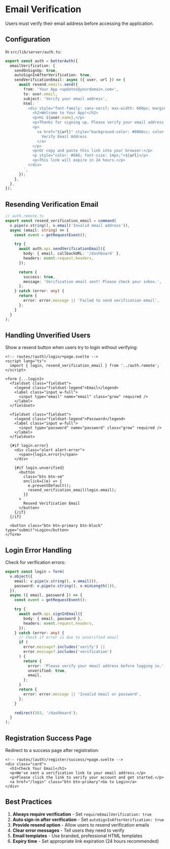 # Email Verification

Users must verify their email address before accessing the application.

## Configuration

In `src/lib/server/auth.ts`:

```typescript
export const auth = betterAuth({
  emailVerification: {
    sendOnSignUp: true,
    autoSignInAfterVerification: true,
    sendVerificationEmail: async ({ user, url }) => {
      await resend.emails.send({
        from: 'Your App <updates@yourdomain.com>',
        to: user.email,
        subject: 'Verify your email address',
        html: `
          <div style="font-family: sans-serif; max-width: 600px; margin: 0 auto;">
            <h2>Welcome to Your App!</h2>
            <p>Hi ${user.name},</p>
            <p>Thanks for signing up. Please verify your email address to get started.</p>
            <p>
              <a href="${url}" style="background-color: #0066cc; color: white; padding: 12px 24px; text-decoration: none; border-radius: 4px; display: inline-block;">
                Verify Email Address
              </a>
            </p>
            <p>Or copy and paste this link into your browser:</p>
            <p style="color: #666; font-size: 14px;">${url}</p>
            <p>This link will expire in 24 hours.</p>
          </div>
        `,
      });
    },
  },
});
```

## Resending Verification Email

```typescript
// auth.remote.ts
export const resend_verification_email = command(
  v.pipe(v.string(), v.email('Invalid email address')),
  async (email: string) => {
    const event = getRequestEvent();

    try {
      await auth.api.sendVerificationEmail({
        body: { email, callbackURL: '/dashboard' },
        headers: event.request.headers,
      });

      return {
        success: true,
        message: 'Verification email sent! Please check your inbox.',
      };
    } catch (error: any) {
      return {
        error: error.message || 'Failed to send verification email',
      };
    }
  }
);
```

## Handling Unverified Users

Show a resend button when users try to login without verifying:

```svelte
<!-- routes/(auth)/login/+page.svelte -->
<script lang="ts">
  import { login, resend_verification_email } from '../auth.remote';
</script>

<form {...login}>
  <fieldset class="fieldset">
    <legend class="fieldset-legend">Email</legend>
    <label class="input w-full">
      <input type="email" name="email" class="grow" required />
    </label>
  </fieldset>

  <fieldset class="fieldset">
    <legend class="fieldset-legend">Password</legend>
    <label class="input w-full">
      <input type="password" name="password" class="grow" required />
    </label>
  </fieldset>

  {#if login.error}
    <div class="alert alert-error">
      <span>{login.error}</span>
    </div>

    {#if login.unverified}
      <button
        class="btn btn-sm"
        onclick={(e) => {
          e.preventDefault();
          resend_verification_email(login.email);
        }}
      >
        Resend Verification Email
      </button>
    {/if}
  {/if}

  <button class="btn btn-primary btn-block" type="submit">Login</button>
</form>
```

## Login Error Handling

Check for verification errors:

```typescript
export const login = form(
  v.object({
    email: v.pipe(v.string(), v.email()),
    password: v.pipe(v.string(), v.minLength(1)),
  }),
  async ({ email, password }) => {
    const event = getRequestEvent();

    try {
      await auth.api.signInEmail({
        body: { email, password },
        headers: event.request.headers,
      });
    } catch (error: any) {
      // Check if error is due to unverified email
      if (
        error.message?.includes('verify') ||
        error.message?.includes('verification')
      ) {
        return {
          error: 'Please verify your email address before logging in.',
          unverified: true,
          email,
        };
      }
      return {
        error: error.message || 'Invalid email or password',
      };
    }

    redirect(303, '/dashboard');
  }
);
```

## Registration Success Page

Redirect to a success page after registration:

```svelte
<!-- routes/(auth)/register/success/+page.svelte -->
<div class="card">
  <h1>Check Your Email</h1>
  <p>We've sent a verification link to your email address.</p>
  <p>Please click the link to verify your account and get started.</p>
  <a href="/login" class="btn btn-primary">Go to Login</a>
</div>
```

## Best Practices

1. **Always require verification** - Set `requireEmailVerification: true`
2. **Auto sign-in after verification** - Set `autoSignInAfterVerification: true`
3. **Provide resend option** - Allow users to resend verification emails
4. **Clear error messages** - Tell users they need to verify
5. **Email templates** - Use branded, professional HTML templates
6. **Expiry time** - Set appropriate link expiration (24 hours recommended)
